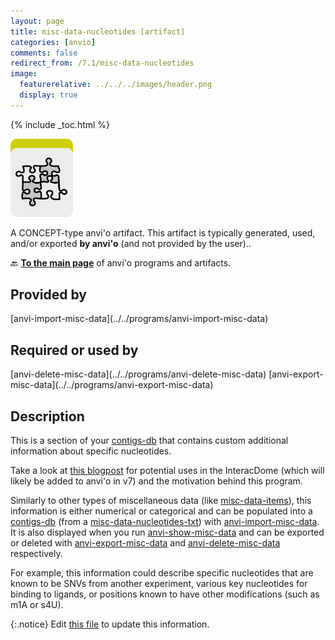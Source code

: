 ```yaml
---
layout: page
title: misc-data-nucleotides [artifact]
categories: [anvio]
comments: false
redirect_from: /7.1/misc-data-nucleotides
image:
  featurerelative: ../../../images/header.png
  display: true
---
```



{% include _toc.html %}


<img src="../../images/icons/CONCEPT.png" alt="CONCEPT" style="width:100px; border:none" />

A CONCEPT-type anvi'o artifact. This artifact is typically generated, used, and/or exported **by anvi'o** (and not provided by the user)..

🔙 **[To the main page](../../)** of anvi'o programs and artifacts.

## Provided by


<p style="text-align: left" markdown="1"><span class="artifact-p">[anvi-import-misc-data](../../programs/anvi-import-misc-data)</span></p>


## Required or used by


<p style="text-align: left" markdown="1"><span class="artifact-r">[anvi-delete-misc-data](../../programs/anvi-delete-misc-data)</span> <span class="artifact-r">[anvi-export-misc-data](../../programs/anvi-export-misc-data)</span></p>


## Description

This is a section of your <span class="artifact-n">[contigs-db](/help/7.1/artifacts/contigs-db)</span> that contains custom additional information about specific nucleotides. 

Take a look at [this blogpost](http://merenlab.org/2020/07/22/interacdome/#6-storing-the-per-residue-binding-frequencies-into-the-contigs-database) for potential uses in the InteracDome (which will likely be added to anvi'o in v7) and the motivation behind this program. 

Similarly to other types of miscellaneous data (like <span class="artifact-n">[misc-data-items](/help/7.1/artifacts/misc-data-items)</span>), this information is either numerical or categorical and can be populated into a <span class="artifact-n">[contigs-db](/help/7.1/artifacts/contigs-db)</span> (from a <span class="artifact-n">[misc-data-nucleotides-txt](/help/7.1/artifacts/misc-data-nucleotides-txt)</span>) with <span class="artifact-n">[anvi-import-misc-data](/help/7.1/programs/anvi-import-misc-data)</span>. It is also displayed when you run <span class="artifact-n">[anvi-show-misc-data](/help/7.1/programs/anvi-show-misc-data)</span> and can be exported or deleted with <span class="artifact-n">[anvi-export-misc-data](/help/7.1/programs/anvi-export-misc-data)</span> and <span class="artifact-n">[anvi-delete-misc-data](/help/7.1/programs/anvi-delete-misc-data)</span> respectively. 

For example, this information could describe specific nucleotides that are known to be SNVs from another experiment, various key nucleotides for binding to ligands, or positions known to have other modifications (such as m1A or s4U).


{:.notice}
Edit [this file](https://github.com/merenlab/anvio/tree/master/anvio/docs/artifacts/misc-data-nucleotides.md) to update this information.

